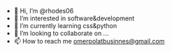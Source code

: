 - 👋 Hi, I’m @rhodes06
- 👀 I’m interested in software&development 
- 🌱 I’m currently learning css&python              
- 💞️ I’m looking to collaborate on ...
- 📫 How to reach me omerpolatbusinnes@gmail.com  

<!---
rhodes06/rhodes06 is a ✨ special ✨ repository because its `README.md` (this file) appears on your GitHub profile.
You can click the Preview link to take a look at your changes.
--->

